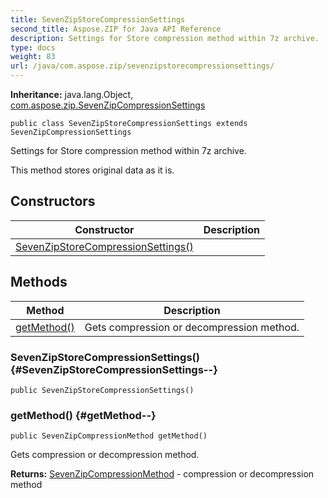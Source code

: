 ```yaml
---
title: SevenZipStoreCompressionSettings
second_title: Aspose.ZIP for Java API Reference
description: Settings for Store compression method within 7z archive.
type: docs
weight: 83
url: /java/com.aspose.zip/sevenzipstorecompressionsettings/
---
```


**Inheritance:**
java.lang.Object, [com.aspose.zip.SevenZipCompressionSettings](../../com.aspose.zip/sevenzipcompressionsettings)
```
public class SevenZipStoreCompressionSettings extends SevenZipCompressionSettings
```

Settings for Store compression method within 7z archive.

This method stores original data as it is.
## Constructors

| Constructor | Description |
| --- | --- |
| [SevenZipStoreCompressionSettings()](#SevenZipStoreCompressionSettings--) |  |
## Methods

| Method | Description |
| --- | --- |
| [getMethod()](#getMethod--) | Gets compression or decompression method. |
### SevenZipStoreCompressionSettings() {#SevenZipStoreCompressionSettings--}
```
public SevenZipStoreCompressionSettings()
```


### getMethod() {#getMethod--}
```
public SevenZipCompressionMethod getMethod()
```


Gets compression or decompression method.

**Returns:**
[SevenZipCompressionMethod](../../com.aspose.zip/sevenzipcompressionmethod) - compression or decompression method
